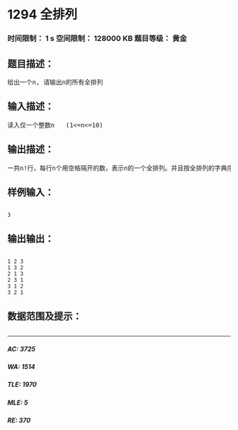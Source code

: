 # 1294 全排列   
### 时间限制： 1 s     空间限制： 128000 KB     题目等级： 黄金  
## 题目描述：  

<pre>
给出一个n, 请输出n的所有全排列
</pre>
  
  
## 输入描述：  

<pre>
读入仅一个整数n   (1<=n<=10)
</pre>
  
  
## 输出描述：  

<pre>
一共n!行，每行n个用空格隔开的数，表示n的一个全排列。并且按全排列的字典序输出。
</pre>
  
  
## 样例输入：  

<pre><code>
3
</code></pre>
  
  
## 输出输出：  

<pre><code>
1 2 3
1 3 2
2 1 3
2 3 1
3 1 2
3 2 1
</code></pre>
  
  
## 数据范围及提示：  

<pre>
</pre>
  
  
***  

##### AC: 3725  
##### WA: 1514  
##### TLE: 1970  
##### MLE: 5  
##### RE: 370  
